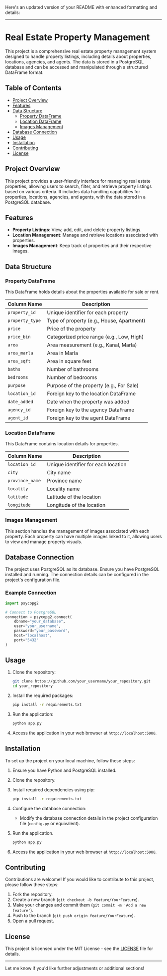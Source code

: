 Here's an updated version of your README with enhanced formatting and details:

---

# Real Estate Property Management

This project is a comprehensive real estate property management system designed to handle property listings, including details about properties, locations, agencies, and agents. The data is stored in a PostgreSQL database and can be accessed and manipulated through a structured DataFrame format.

## Table of Contents

- [Project Overview](#project-overview)
- [Features](#features)
- [Data Structure](#data-structure)
  - [Property DataFrame](#property-dataframe)
  - [Location DataFrame](#location-dataframe)
  - [Images Management](#images-management)
- [Database Connection](#database-connection)
- [Usage](#usage)
- [Installation](#installation)
- [Contributing](#contributing)
- [License](#license)

## Project Overview

This project provides a user-friendly interface for managing real estate properties, allowing users to search, filter, and retrieve property listings based on various criteria. It includes data handling capabilities for properties, locations, agencies, and agents, with the data stored in a PostgreSQL database.

## Features

- **Property Listings**: View, add, edit, and delete property listings.
- **Location Management**: Manage and retrieve locations associated with properties.
- **Images Management**: Keep track of properties and their respective images.

## Data Structure

### Property DataFrame

This DataFrame holds details about the properties available for sale or rent.

| Column Name     | Description                               |
| --------------- | ----------------------------------------- |
| `property_id`   | Unique identifier for each property       |
| `property_type` | Type of property (e.g., House, Apartment) |
| `price`         | Price of the property                     |
| `price_bin`     | Categorized price range (e.g., Low, High) |
| `area`          | Area measurement (e.g., Kanal, Marla)     |
| `area_marla`    | Area in Marla                             |
| `area_sqft`     | Area in square feet                       |
| `baths`         | Number of bathrooms                       |
| `bedrooms`      | Number of bedrooms                        |
| `purpose`       | Purpose of the property (e.g., For Sale)  |
| `location_id`   | Foreign key to the location DataFrame     |
| `date_added`    | Date when the property was added          |
| `agency_id`     | Foreign key to the agency DataFrame       |
| `agent_id`      | Foreign key to the agent DataFrame        |

### Location DataFrame

This DataFrame contains location details for properties.

| Column Name     | Description                         |
| --------------- | ----------------------------------- |
| `location_id`   | Unique identifier for each location |
| `city`          | City name                           |
| `province_name` | Province name                       |
| `locality`      | Locality name                       |
| `latitude`      | Latitude of the location            |
| `longitude`     | Longitude of the location           |

### Images Management

This section handles the management of images associated with each property. Each property can have multiple images linked to it, allowing users to view and manage property visuals.

## Database Connection

The project uses PostgreSQL as its database. Ensure you have PostgreSQL installed and running. The connection details can be configured in the project's configuration file.

### Example Connection

```python
import psycopg2

# Connect to PostgreSQL
connection = psycopg2.connect(
    dbname="your_database",
    user="your_username",
    password="your_password",
    host="localhost",
    port="5432"
)
```

## Usage

1. Clone the repository:

   ```bash
   git clone https://github.com/your_username/your_repository.git
   cd your_repository
   ```

2. Install the required packages:

   ```bash
   pip install -r requirements.txt
   ```

3. Run the application:

   ```bash
   python app.py
   ```

4. Access the application in your web browser at `http://localhost:5000`.

## Installation

To set up the project on your local machine, follow these steps:

1. Ensure you have Python and PostgreSQL installed.
2. Clone the repository.
3. Install required dependencies using pip:
   
   ```bash
   pip install -r requirements.txt
   ```
   
4. Configure the database connection:
   - Modify the database connection details in the project configuration file (`config.py` or equivalent).
   
5. Run the application.

   ```bash
   python app.py
   ```

6. Access the application in your web browser at `http://localhost:5000`.

## Contributing

Contributions are welcome! If you would like to contribute to this project, please follow these steps:

1. Fork the repository.
2. Create a new branch (`git checkout -b feature/YourFeature`).
3. Make your changes and commit them (`git commit -m 'Add a new feature'`).
4. Push to the branch (`git push origin feature/YourFeature`).
5. Open a pull request.

## License

This project is licensed under the MIT License - see the [LICENSE](LICENSE) file for details.

---

Let me know if you'd like further adjustments or additional sections!
